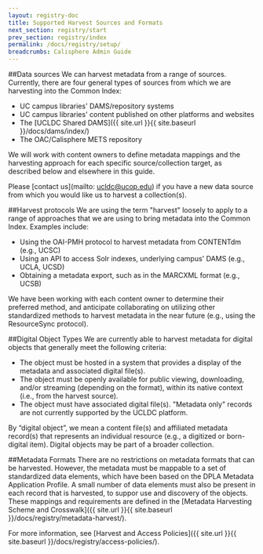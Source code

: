 ```yaml
---
layout: registry-doc
title: Supported Harvest Sources and Formats
next_section: registry/start
prev_section: registry/index
permalink: /docs/registry/setup/
breadcrumbs: Calisphere Admin Guide
---
```


##Data sources
We can harvest metadata from a range of sources. Currently, there are four general types of sources from which we are harvesting into the Common Index:

- UC campus libraries' DAMS/repository systems
- UC campus libraries' content published on other platforms and websites
- The [UCLDC Shared DAMS]({{ site.url }}{{ site.baseurl }}/docs/dams/index/)
- The OAC/Calisphere METS repository

We will work with content owners to define metadata mappings and the harvesting approach for each specific source/collection target, as described below and elsewhere in this guide.

Please [contact us](mailto: ucldc@ucop.edu) if you have a new data source from which you would like us to harvest a collection(s).

##Harvest protocols
We are using the term "harvest" loosely to apply to a range of approaches that we are using to bring metadata into the Common Index.  Examples include:

- Using the OAI-PMH protocol to harvest metadata from CONTENTdm (e.g., UCSC)
- Using an API to access Solr indexes, underlying campus' DAMS (e.g., UCLA, UCSD) 
- Obtaining a metadata export, such as in the MARCXML format (e.g., UCSB)

We have been working with each content owner to determine their preferred method, and anticipate collaborating on utilizing other standardized methods to harvest metadata in the near future (e.g., using the ResourceSync protocol). 

##Digital Object Types
We are currently able to harvest metadata for digital objects that generally meet the following criteria:

- The object must be hosted in a system that provides a display of the metadata and associated digital file(s).
- The object must be openly available for public viewing, downloading, and/or streaming (depending on the format), within its native context (i.e., from the harvest source). 
- The object must have associated digital file(s). "Metadata only" records are not currently supported by the UCLDC platform.

<div class="note"><p>By “digital object”, we mean a content file(s) and affiliated metadata record(s) that represents an individual resource (e.g., a digitized or born-digital item).  Digital objects may be part of a broader collection.</p></div>

##Metadata Formats
There are no restrictions on metadata formats that can be harvested.  However, the metadata must be mappable to a set of standardized data elements, which have been based on the DPLA Metadata Application Profile. A small number of data elements must also be present in each record that is harvested, to suppor use and discovery of the objects. These mappings and requirements are defined in the [Metadata Harvesting Scheme and Crosswalk]({{ site.url }}{{ site.baseurl }}/docs/registry/metadata-harvest/). 

For more information, see [Harvest and Access Policies]({{ site.url }}{{ site.baseurl }}/docs/registry/access-policies/).
